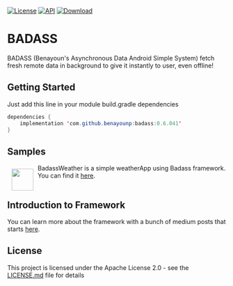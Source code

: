 [![License](https://img.shields.io/badge/License-Apache%202.0-blue.svg)](https://opensource.org/licenses/Apache-2.0)
[![API](https://img.shields.io/badge/API-14%2B-brightgreen.svg?style=flat)](https://android-arsenal.com/api?level=14)
[ ![Download](https://api.bintray.com/packages/benayounp/Badass/BADASS/images/download.svg) ](https://bintray.com/benayounp/Badass/BADASS/_latestVersion)

# BADASS
BADASS (Benayoun's Asynchronous Data Android Simple System) fetch fresh remote data in background to give it instantly to user, even offline!

## Getting Started
Just add this line in your module build.gradle dependencies

```java
dependencies {
    implementation 'com.github.benayounp:badass:0.6.041'
}
```

## Samples
<img src="https://lh3.googleusercontent.com/LdrMoHsKsoCYWeQZmzptl5WS9UnW4i2UbpOASGoA0N2g9dv8tgHxsjCHw-IWtWsUbw=s180-rw" align="left" width="50" hspace="10" vspace="10">
BadassWeather is a simple weatherApp using Badass framework. You can find it <a href="https://github.com/BenayounP/BadassWeather">here</a>.
</br></br>

## Introduction to Framework
You can learn more about the framework with a bunch of medium posts that starts <a href="https://medium.com/p/d45c5b0f0304/edit">here</a>. 

## License

This project is licensed under the Apache License 2.0 - see the [LICENSE.md](LICENSE.md) file for details
